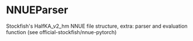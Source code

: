 # NNUEParser
Stockfish's HalfKA_v2_hm NNUE file structure, extra: parser and evaluation function (see official-stockfish/nnue-pytorch)
